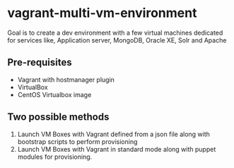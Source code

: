# vagrant-multi-vm-environment
Goal is to create a dev environment with a few virtual machines dedicated for services like, Application server, MongoDB, Oracle XE, Solr and Apache

## Pre-requisites
- Vagrant with hostmanager plugin
- VirtualBox
- CentOS Virtualbox image

## Two possible methods
1. Launch VM Boxes with Vagrant defined from a json file along with bootstrap scripts to perform provisioning
2. Launch VM Boxes with Vagrant in standard mode along with puppet modules for provisioning. 
